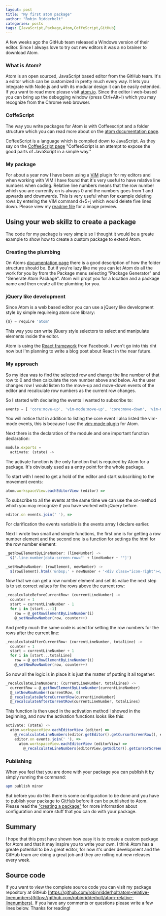 ```yaml
---
layout: post
title: "My first atom package"
author: "Robin Ridderholt"
categories: posts
tags: [JavaScript,Package,Atom,CoffeScript,GitHub]
---
```


A few weeks ago the GitHub team released a Windows version of their editor. Since I always love to try out new editors it was a no brainer to download Atom.

### What is Atom?
Atom is an open sourced, JavaScript based editor from the GitHub team. It's a editor which can be customized in pretty much every way. It lets you integrate with Node.js and with its modular design it can be easily extended. If you want to read more please visit [atom.io](http://www.atom.io). Since the editor i web-based you can bring up the debugging window (press Ctrl+Alt+I) which you may recognize from the Chrome web browser.

### CoffeScript
The way you write packages for Atom is with Coffeescript and a folder structure which you can read more about on the [atom documentation page](https://atom.io/docs/latest).

CoffeeScript is a language which is compiled down to JavaScript. As they say on the [CoffeeScript page](http://coffeescript.org/) "CoffeeScript is an attempt to expose the good parts of JavaScript in a simple way."

### My package
 For about a year now I have been using a [VIM](http://vimdoc.sourceforge.net/) plugin for my editors
 and when working with VIM I have found that it's very useful to have relative line numbers when coding. Relative line numbers means that the row number which you are currently on is always 0 and the numbers goes from 1 and upwards and downwards. This is very useful when for example deleting rows by entering the VIM command d+5+j which would delete five lines down. Please view my
 [readme file](https://github.com/robinridderholt/atom-relative-linenumbers/blob/master/README.md) for a image preview.

## Using your web skillz to create a package
The code for my package is very simple so I thought it would be a greate example to show how to create a custom package to extend Atom.

### Creating the plumbing
 On Atoms [documentation page](https://atom.io/docs/v0.120.0/creating-a-package) there is a good description of how the folder structure should be. But if you're lazy like me you can let Atom do all the work for you by from the Package menu selecting "Package Generator" and "Generate Atom Package". Atom will propt you for a location and a package name and then create all the plumbing for you.

### jQuery like development
Since Atom is a web based editor you can use a jQuery like development style by simple requireing
atom core library:
```javascript
{$} = require 'atom'
```
This way you can write jQuery style selectors to select and manipulate elements inside the editor.

Atom is using the [React framework](http://facebook.github.io/react/) from Facebook. I won't go into this riht now but I'm planning to write a blog post about React in the near future.

### My approach
So my idea was to find the selected row and change the line number of that row to 0 and then calculate the row number above and below. As the user changes row I would listen to the move-up and move-down events of the editor and recalculate row numbers as the current row changes.

So I started with declaring the events I wanted to subscribe to:
```javascript
events = [ 'core:move-up', 'vim-mode:move-up', 'core:move-down', 'vim-mode:move-down' ]
```
You will notice that in addition to listing the core event I also listed the vim-mode events, this is because I use the [vim-mode plugin](https://atom.io/packages/vim-mode) for Atom.

Next there is the declaration of the module and one important function declaration:
```javascript
module.exports =
  activate: (state) ->
```
The activate function is the only function that is required by Atom for a package. It's obviously used as a entry point for the whole package.

To start with I need to get a hold of the editor and start subscribing to the movement events:
```javascript
atom.workspaceView.eachEditorView (editor) =>
```

To subscribe to all the events at the same time we can use the on-method which you may recognize if you have worked with jQuery before.
```javascript
editor.on events.join(' '), =>
```
For clarification the events variable is the events array I declare earlier.

Next I wrote two small and simple functions, the first one is for getting a row number element and the second one is a function for settings the html for the row number element:
```javascript
_getRowElementByLineNumber: (lineNumber) ->
  $('.line-number[data-screen-row="' + lineNumber + '"]')

_setNewRowNumber: (rowElement, newNumber) ->
  $(rowElement).html('&nbsp;' + newNumber + '<div class="icon-right"></div>')
```
Now that we can get a row number element and set its value the next step is to set correct values for the rows above the current row:
```javascript
_recalculateBeforeCurrentRow: (currentLineNumber) ->
  counter = 1
  start = currentLineNumber - 1
  for i in [start...-1]
    row = @_getRowElementByLineNumber(i)
    @_setNewRowNumber(row, counter++)
```
And pretty much the same code is used for setting the row numbers for the rows after the current line:
```javascript
_recalculateAfterCurrentRow: (currentLineNumber, totalLine) ->
  counter = 1
  start = currentLineNumber + 1
  for i in [start...totalLine]
    row = @_getRowElementByLineNumber(i)
    @_setNewRowNumber(row, counter++)
```
So now all the logic is in place it is just the matter of putting it all together:
```javascript
_recalculateLineNumbers: (currentLineNumber, totalLines) ->
  currentRow = @_getRowElementByLineNumber(currentLineNumber)
  @_setNewRowNumber(currentRow, 0)
  @_recalculateBeforeCurrentRow(currentLineNumber)
  @_recalculateAfterCurrentRow(currentLineNumber, totalLines)
```
This function is then used in the activation method I showed in the beginning, and now the activation functions looks like this:
```javascript
activate: (state) ->
  atom.workspaceView.eachEditorView (editor) =>
    @_recalculateLineNumbers(editor.getEditor().getCursorScreenRow(), editor.getEditor().getLineCount())
    editor.on events.join(' '), =>
      atom.workspaceView.eachEditorView (editorView) =>
        @_recalculateLineNumbers(editorView.getEditor().getCursorScreenRow(), editorView.getEditor().getLineCount())
```
### Publishing
When you feel that you are done with your package you can publish it by simply running the command:
```bash
apm publish minor
```
But before you do this there is some configuration to be done and you have to publish your package to [GitHub](https://github.com/) before it can be published to Atom. Please read the ["creating a package"](https://atom.io/docs/v0.120.0/creating-a-package) for more information about configuration and more stuff that you can do with your package.

## Summary
I hope that this post have shown how easy it is to create a custom package for Atom and that it may inspire you to write your own. I think Atom has a greate potential to be a great editor, for now it's under development and the GitHub team are doing a great job and they are rolling out new releases every week.

## Source code
If you want to view the complete source code you can visit my package repository at GitHub [https://github.com/robinridderholt/atom-relative-linenumbers](https://github.com/robinridderholt/atom-relative-linenumbers). If you have any comments or questions please write a few lines below. Thanks for reading!

